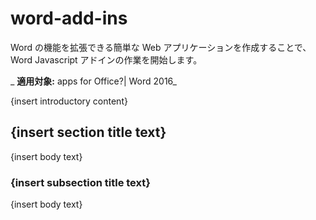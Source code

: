 
# word-add-ins
Word の機能を拡張できる簡単な Web アプリケーションを作成することで、Word Javascript アドインの作業を開始します。

 _ **適用対象:** apps for Office?| Word 2016_

{insert introductory content}

## {insert section title text}

{insert body text}


### {insert subsection title text}

{insert body text}

